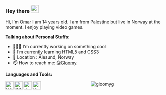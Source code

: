### Hey there <img src="https://media.giphy.com/media/hvRJCLFzcasrR4ia7z/giphy.gif" width="25px">
Hi, I'm [Omar](https://gloomygly.netlify.app/) I am 14 years old. I am from Palestine but live in Norway at the moment. I enjoy playing video games. 

**Talking about Personal Stuffs:**

- 👨🏽‍💻 I’m currently working on something cool
- 🌱 I’m currently learning HTML5 and CSS3
- 📌 Location : Ålesund, Norway
- 📫 How to reach me: [@Gloomy](https://gloomygly.netlify.app/)


**Languages and Tools:**  

<img align="left" alt="HTML5" width="26px" src="https://cdn4.iconfinder.com/data/icons/social-media-logos-6/512/96-html5-512.png" />
<img align="left" alt="CSS3" width="26px" src="https://cdn4.iconfinder.com/data/icons/social-media-logos-6/512/121-css3-512.png" />
<img align="left" alt="JavaScript" width="26px" src="https://cdn.iconscout.com/icon/free/png-512/javascript-2752148-2284965.png" />
<img align="left" alt="Visual Studio Code" width="26px" src="https://upload.wikimedia.org/wikipedia/commons/thumb/9/9a/Visual_Studio_Code_1.35_icon.svg/1024px-Visual_Studio_Code_1.35_icon.svg.png" />

<p align="center"> <img src="https://github-readme-stats.vercel.app/api?username=gloomyg&show_icons=true&theme=gotham" alt="gloomyg" />

